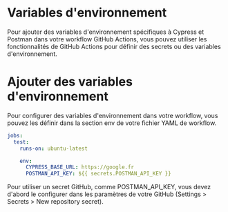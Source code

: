 # Variables d'environnement

Pour ajouter des variables d'environnement spécifiques à Cypress et Postman dans votre workflow GitHub Actions, vous pouvez utiliser les fonctionnalités de GitHub Actions pour définir des secrets ou des variables d'environnement.

# Ajouter des variables d'environnement

Pour configurer des variables d'environnement dans votre workflow, vous pouvez les définir dans la section env de votre fichier YAML de workflow.

```yaml
jobs:
  test:
    runs-on: ubuntu-latest

    env:
      CYPRESS_BASE_URL: https://google.fr
      POSTMAN_API_KEY: ${{ secrets.POSTMAN_API_KEY }}
```

Pour utiliser un secret GitHub, comme POSTMAN_API_KEY, vous devez d'abord le configurer dans les paramètres de votre GitHub (Settings > Secrets > New repository secret).
